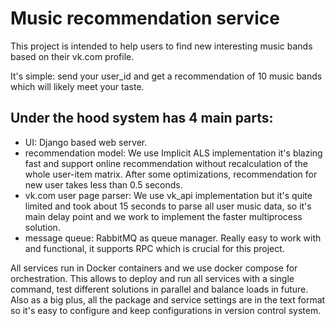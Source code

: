# Music recommendation service
This project is intended to help users to find new interesting music bands based on their vk.com profile.

It's simple: send your user_id and get a recommendation of 10 music bands which will likely meet your taste.

## Under the hood system has 4 main parts:
- UI:
Django based web server.
- recommendation model:
We use Implicit ALS implementation it's blazing fast and support online recommendation without recalculation of the whole user-item matrix. After some optimizations, recommendation for new user takes less than 0.5 seconds.
- vk.com user page parser:
We use vk_api implementation but it's quite limited and took about 15 seconds to parse all user music data, so it's main delay point and we work to implement the faster multiprocess solution.
- message queue:
RabbitMQ as queue manager. Really easy to work with and functional, it supports RPC which is crucial for this project.

All services run in Docker containers and we use docker compose for orchestration. This allows to deploy and run all services with a single command, test different solutions in parallel and balance loads in future. Also as a big plus, all the package and service settings are in the text format so it's easy to configure and keep configurations in version control system.
